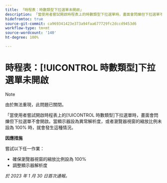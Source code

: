 ```yaml
---
title: 「時程表：時數類型下拉選單未開啟」
description: 「當使用者嘗試開啟時程表上的時數類型下拉選單時，畫面會閃爍但下拉選單不會開啟。當顯示器設為異常解析度，或者瀏覽器視窗的縮放比例未設為 100% 時，就會發生這種情況。」
hidefromtoc: true
source-git-commit: ca969341423e373a94faa677729fc2dccd9453d6
workflow-type: tm+mt
source-wordcount: '140'
ht-degree: 100%

---
```



# 時程表：[!UICONTROL 時數類型]下拉選單未開啟

>[!NOTE]
>
>由於無法重現，此問題已關閉。

「當使用者嘗試開啟時程表上的[!UICONTROL 時數類型]下拉選單時，畫面會閃爍但下拉選單不會開啟。當顯示器設為異常解析度，或者瀏覽器視窗的縮放比例未設為 100% 時，就會發生這種情況。

**因應措施**

嘗試以下任一作業：

* 確保瀏覽器視窗的縮放比例設為 100%
* 調整顯示器解析度

_於 2023 年 1 月 30 日首次通報。_

